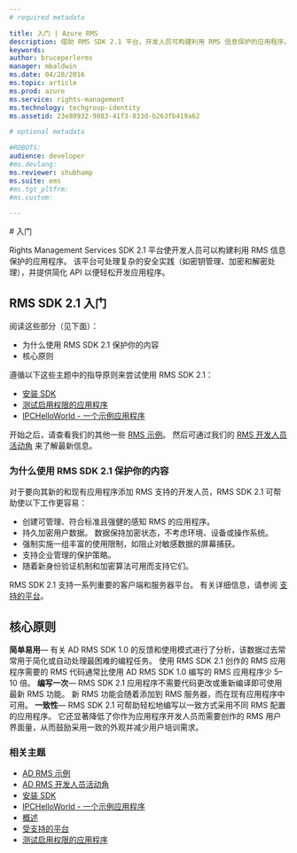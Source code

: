 ```yaml
---
# required metadata

title: 入门 | Azure RMS
description: 借助 RMS SDK 2.1 平台，开发人员可构建利用 RMS 信息保护的应用程序。
keywords:
author: bruceperlerms
manager: mbaldwin
ms.date: 04/28/2016
ms.topic: article
ms.prod: azure
ms.service: rights-management
ms.technology: techgroup-identity
ms.assetid: 23e80932-9883-41f3-833d-b263fb419a62

# optional metadata

#ROBOTS:
audience: developer
#ms.devlang:
ms.reviewer: shubhamp
ms.suite: ems
#ms.tgt_pltfrm:
#ms.custom:

---
```


﻿# 入门

Rights Management Services SDK 2.1 平台使开发人员可以构建利用 RMS 信息保护的应用程序。 该平台可处理复杂的安全实践（如密钥管理、加密和解密处理），并提供简化 API 以便轻松开发应用程序。

## RMS SDK 2.1 入门

阅读这些部分（见下面）：

-   为什么使用 RMS SDK 2.1 保护你的内容
-   核心原则

遵循以下这些主题中的指导原则来尝试使用 RMS SDK 2.1：

-   [安装 SDK](create-your-first-rights-aware-application.md)
-   [测试启用权限的应用程序](running-your-first-application.md)
-   [IPCHelloWorld - 一个示例应用程序](how-to-build-your-first-application.md)

开始之后，请查看我们的其他一些 [RMS 示例](samples.md)。 然后可通过我们的 [RMS 开发人员活动角](http://blogs.msdn.com/b/rms/) 来了解最新信息。

### 为什么使用 RMS SDK 2.1 保护你的内容

对于要向其新的和现有应用程序添加 RMS 支持的开发人员，RMS SDK 2.1 可帮助使以下工作更容易：

-   创建可管理、符合标准且强健的感知 RMS 的应用程序。
-   持久加密用户数据。 数据保持加密状态，不考虑环境、设备或操作系统。
-   强制实施一组丰富的使用限制，如阻止对敏感数据的屏幕捕获。
-   支持企业管理的保护策略。
-   随着新身份验证机制和加密算法可用而支持它们。

RMS SDK 2.1 支持一系列重要的客户端和服务器平台。 有关详细信息，请参阅 [支持的平台](supported-platforms.md)。

## 核心原则

**简单易用**— 有关 AD RMS SDK 1.0 的反馈和使用模式进行了分析，该数据过去常常用于简化或自动处理最困难的编程任务。 使用 RMS SDK 2.1 创作的 RMS 应用程序需要的 RMS 代码通常比使用 AD RMS SDK 1.0 编写的 RMS 应用程序少 5–10 倍。
**编写一次**— RMS SDK 2.1 应用程序不需要代码更改或重新编译即可使用最新 RMS 功能。 新 RMS 功能会随着添加到 RMS 服务器，而在现有应用程序中可用。
**一致性**— RMS SDK 2.1 可帮助轻松地编写以一致方式采用不同 RMS 配置的应用程序。 它还显著降低了你作为应用程序开发人员而需要创作的 RMS 用户界面量，从而鼓励采用一致的外观并减少用户培训需求。

### 相关主题

* [AD RMS 示例](samples.md)
* [AD RMS 开发人员活动角](http://blogs.msdn.com/b/rms/)
* [安装 SDK](create-your-first-rights-aware-application.md)
* [IPCHelloWorld - 一个示例应用程序](how-to-build-your-first-application.md)
* [概述](ad-rms-overview.md)
* [受支持的平台](supported-platforms.md)
* [测试启用权限的应用程序](running-your-first-application.md)
 

 





<!--HONumber=Apr16_HO3-->


